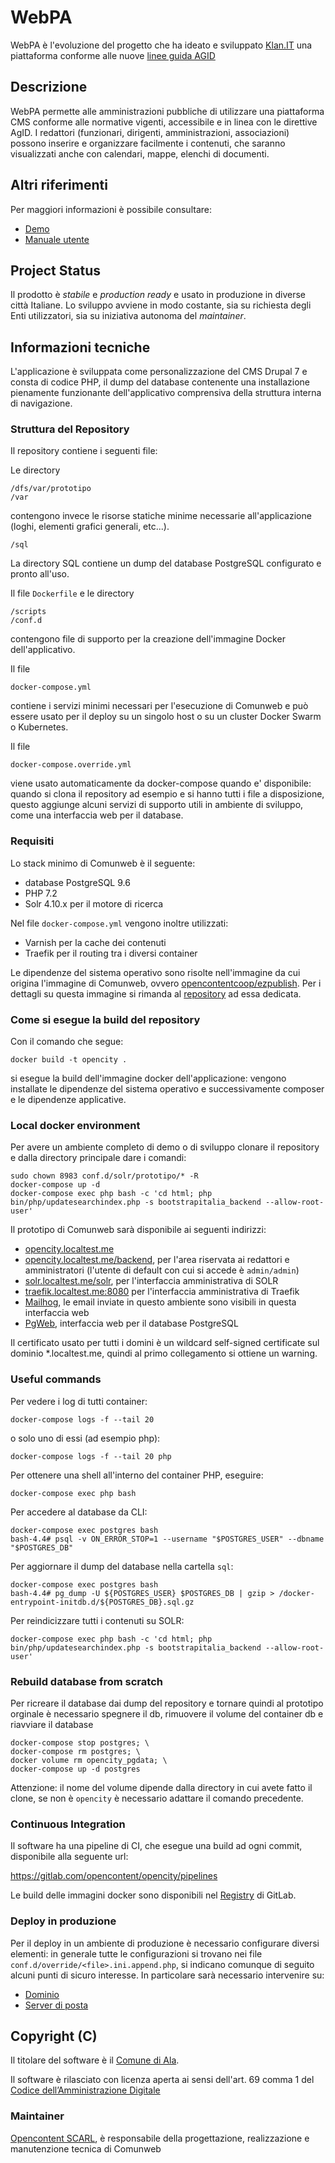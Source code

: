# WebPA 


WebPA è l'evoluzione del progetto che ha ideato e sviluppato <a href="https://www.klan.it">Klan.IT</a> una piattaforma conforme alle nuove <a class="XqQF9c" href="https://www.google.com/url?q=https%3A%2F%2Fdocs.italia.it%2Fitalia%2Fdesigners-italia%2Fdesign-linee-guida-docs%2Fit%2Fstabile%2Findex.html&amp;sa=D&amp;sntz=1&amp;usg=AFQjCNHvpOY6rd3bcMGG6I9e5PrmByqzdw" target="_blank">linee guida AGID</a>


## Descrizione

WebPA permette alle amministrazioni pubbliche di utilizzare una piattaforma CMS conforme alle normative vigenti, accessibile e in linea con le direttive AgID.
I redattori (funzionari, dirigenti, amministrazioni, associazioni) possono inserire e organizzare facilmente i contenuti, che saranno visualizzati anche con calendari, mappe, elenchi di documenti.

## Altri riferimenti

Per maggiori informazioni è possibile consultare: 

 * [Demo](https://agid2.klan.it/)
 * [Manuale utente](https://sites.google.com/view/agidpercomuni-guida/home)


## Project Status

Il prodotto è *stabile* e *production ready* e usato in produzione in diverse città Italiane. Lo sviluppo avviene in modo costante, sia su richiesta degli Enti utilizzatori, sia su iniziativa autonoma del _maintainer_.

## Informazioni tecniche

L'applicazione è sviluppata come personalizzazione del CMS Drupal 7 e consta di codice PHP, il dump del database contenente una installazione pienamente funzionante dell'applicativo comprensiva della struttura interna di navigazione.

### Struttura del Repository

Il repository contiene i seguenti file:


Le directory
```
/dfs/var/prototipo
/var
```
contengono invece le risorse statiche minime necessarie all'applicazione (loghi, elementi grafici generali, etc...).


```
/sql
```
La directory SQL contiene un dump del database PostgreSQL configurato e pronto all'uso.

Il file `Dockerfile` e le directory
```
/scripts
/conf.d
```
contengono file di supporto per la creazione dell'immagine Docker dell'applicativo.

Il file
```
docker-compose.yml
```
contiene i servizi minimi necessari per l'esecuzione di Comunweb e può essere usato per il deploy su un singolo host o su un cluster Docker Swarm o Kubernetes.

Il file
```
docker-compose.override.yml
```
viene usato automaticamente da docker-compose quando e' disponibile: quando si clona il repository ad esempio e si hanno tutti i file a disposizione, questo aggiunge alcuni servizi di supporto utili in ambiente di sviluppo, come una interfaccia web per il database.


### Requisiti

Lo stack minimo di Comunweb è il seguente:
  * database PostgreSQL 9.6
  * PHP 7.2
  * Solr 4.10.x per il motore di ricerca

Nel file `docker-compose.yml` vengono inoltre utilizzati:
  * Varnish per la cache dei contenuti
  * Traefik per il routing tra i diversi container

Le dipendenze del sistema operativo sono risolte nell'immagine da cui origina
l'immagine di Comunweb, ovvero [opencontentcoop/ezpublish](https://hub.docker.com/r/opencontentcoop/ezpublish). Per i dettagli su questa immagine si rimanda
al [repository](https://www.github.com/OpencontentCoop/docker-ezpublish) ad essa dedicata.

### Come si esegue la build del repository

Con il comando che segue:

    docker build -t opencity .

si esegue la build dell'immagine docker dell'applicazione: vengono installate le dipendenze
del sistema operativo e successivamente composer e le dipendenze applicative.

### Local docker environment

Per avere un ambiente completo di demo o di sviluppo clonare
il repository e dalla directory principale dare i comandi:

```
sudo chown 8983 conf.d/solr/prototipo/* -R
docker-compose up -d
docker-compose exec php bash -c 'cd html; php bin/php/updatesearchindex.php -s bootstrapitalia_backend --allow-root-user'
```

Il prototipo di Comunweb sarà disponibile ai seguenti indirizzi:

* [opencity.localtest.me](https://opencity.localtest.me)
* [opencity.localtest.me/backend](https://opencity.localtest.me/backend), per l'area riservata ai redattori e amministratori (l'utente di default con cui si accede è `admin/admin`)
* [solr.localtest.me/solr](https://solr.localtest.me/solr), per l'interfaccia amministrativa di SOLR
* [traefik.localtest.me:8080](https://traefik.localtest.me:8080) per l'interfaccia amministrativa di Traefik
* [Mailhog](https://mailhog.opencity.localtest.me/), le email inviate in questo ambiente sono visibili in questa interfaccia web
* [PgWeb](https://pgweb.opencity.localtest.me/), interfaccia web per il database PostgreSQL

Il certificato usato per tutti i domini è un wildcard self-signed certificate sul dominio *.localtest.me, quindi al primo collegamento si ottiene un warning.

### Useful commands

Per vedere i log di tutti container:

    docker-compose logs -f --tail 20

o solo uno di essi (ad esempio php):

    docker-compose logs -f --tail 20 php

Per ottenere una shell all'interno del container PHP, eseguire:

    docker-compose exec php bash

Per accedere al database da CLI:

    docker-compose exec postgres bash
    bash-4.4# psql -v ON_ERROR_STOP=1 --username "$POSTGRES_USER" --dbname "$POSTGRES_DB"

Per aggiornare il dump del database nella cartella `sql`:

    docker-compose exec postgres bash
    bash-4.4# pg_dump -U ${POSTGRES_USER} $POSTGRES_DB | gzip > /docker-entrypoint-initdb.d/${POSTGRES_DB}.sql.gz

Per reindicizzare tutti i contenuti su SOLR:

    docker-compose exec php bash -c 'cd html; php bin/php/updatesearchindex.php -s bootstrapitalia_backend --allow-root-user'

### Rebuild database from scratch

Per ricreare il database dai dump del repository e tornare quindi al prototipo orginale è necessario spegnere il db, 
rimuovere il volume del container db e riavviare il database

    docker-compose stop postgres; \
    docker-compose rm postgres; \
    docker volume rm opencity_pgdata; \
    docker-compose up -d postgres

Attenzione: il nome del volume dipende dalla directory in cui avete fatto il clone, se non è `opencity` è necessario adattare il comando precedente.

### Continuous Integration

Il software ha una pipeline di CI, che esegue una build ad ogni commit, disponibile alla seguente url:

https://gitlab.com/opencontent/opencity/pipelines

Le build delle immagini docker sono disponibili nel [Registry](https://gitlab.com/opencontent/opencity/container_registry) di GitLab.

### Deploy in produzione

Per il deploy in un ambiente di produzione è necessario configurare diversi elementi: in generale
tutte le configurazioni si trovano nei file `conf.d/override/<file>.ini.append.php`, si indicano comunque
di seguito alcuni punti di sicuro interesse. 
In particolare sarà necessario intervenire su:
  * [Dominio](/conf.d/ez/override/site.ini.append.php#L96-97)
  * [Server di posta](/conf.d/ez/override/site.ini.append.php#L103-113)

## Copyright (C)

Il titolare del software è il [Comune di Ala](https://www.comune.ala.tn.it).

Il software è rilasciato con licenza aperta ai sensi dell'art. 69 comma 1 del [Codice dell’Amministrazione Digitale](https://cad.readthedocs.io/)

### Maintainer

[Opencontent SCARL](https://www.opencontent.it/), è responsabile della progettazione, realizzazione e manutenzione tecnica di Comunweb

